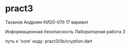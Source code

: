 # pract3

Таханов Андриян КИ20-07б
17 вариант

Информационная безопасность
Лабораторная работа 3

путь к 'core' коду:
pract3/lib/cryption.dart

